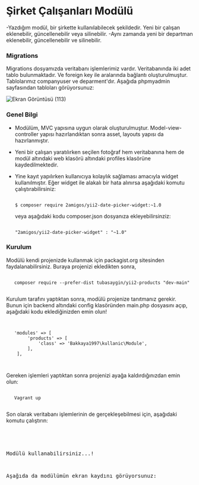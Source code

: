 <h1> Şirket Çalışanları Modülü </h1>

-Yazdığım modül, bir şirkette kullanılabilecek şekildedir. Yeni bir çalışan eklenebilir, güncellenebilir veya silinebilir.
-Aynı zamanda yeni bir departman eklenebilir, güncellenebilir ve silinebilir.

<h3> Migrations </h3>

Migrations dosyamızda veritabanı işlemlerimiz vardır. Veritabanında iki adet tablo bulunmaktadır. Ve foreign key ile aralarında bağlantı oluşturulmuştur.
Tablolarımız companyuser ve deparment'dır.
Aşağıda phpmyadmin sayfasından tabloları görüyorsunuz:

![Ekran Görüntüsü (113)](https://user-images.githubusercontent.com/47320654/104811347-d4064f80-580b-11eb-9f53-701b088ce67f.png)

<h3> Genel Bilgi </h3>

- Modülüm, MVC yapısına uygun olarak oluşturulmuştur. Model-view-controller yapısı hazırlandıktan sonra asset, layouts yapısı da hazırlanmıştır.
- Yeni bir çalışan yaratılırken seçilen fotoğraf hem veritabanına hem de modül altındaki web klasörü altındaki profiles klasörüne kaydedilmektedir.
- Yine kayıt yapılırken kullanıcıya kolaylık sağlaması amacıyla widget kullanılmıştır. Eğer widget ile alakalı bir hata alınırsa aşağıdaki komutu çalıştırabilirsiniz:

  <pre><code>
  $ composer require 2amigos/yii2-date-picker-widget:~1.0
  </pre></code>
  
  veya aşağıdaki kodu composer.json dosyanıza ekleyebilirsinziz:
  
  <pre><code>
  "2amigos/yii2-date-picker-widget" : "~1.0"
  </pre></code>
  
<h3> Kurulum </h3>

Modülü kendi projenizde kullanmak için packagist.org sitesinden faydalanabilirsiniz. Buraya projenizi ekledikten sonra,
  
   <pre><code>
   composer require --prefer-dist tubasaygin/yii2-products "dev-main"
   </pre></code>
  
Kurulum tarafını yaptıktan sonra, modülü projenize tanıtmanız gerekir. Bunun için backend altındaki config klasöründen main.php dosyasını açıp,
aşağıdaki kodu eklediğinizden emin olun!
 
  <pre><code>
  
   'modules' => [
        'products' => [
            'class' => 'Bakkaya1997\kullanic\Module',
        ],
    ],
  
  </pre></code>
  
  
Gereken işlemleri yaptıktan sonra projenizi ayağa kaldırdığınızdan emin olun:

  <pre><code>
   Vagrant up
  </pre></code>
  
Son olarak veritabanı işlemlerinin de gerçekleşebilmesi için, aşağıdaki komutu çalıştırın:

  <pre><code>
  <php yii migrate/up --migrationPath=@vendor/Bakkaya1997/kullanici/migrations  
  </pre></code>

Modülü kullanabilirsiniz...!

Aşağıda da modülümün ekran kaydını görüyorsunuz:

